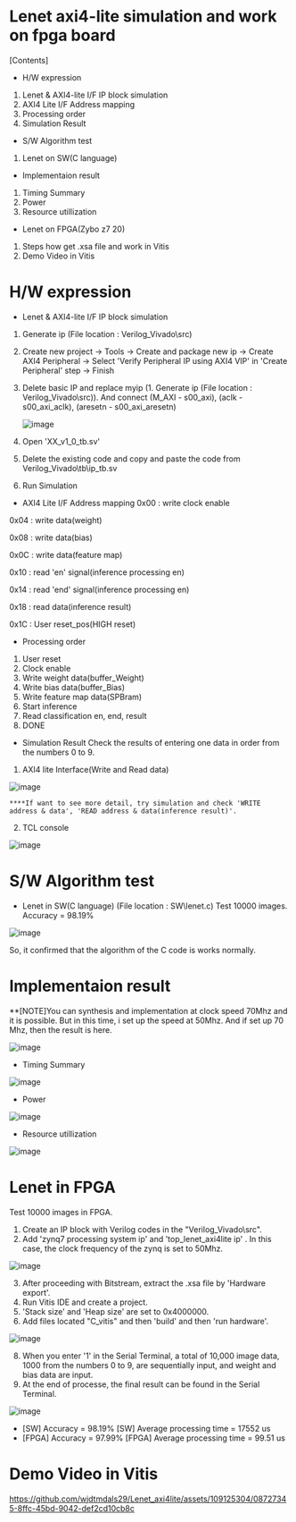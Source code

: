 # Lenet axi4-lite simulation and work on fpga board
[Contents]
* H/W expression
1. Lenet & AXI4-lite I/F IP block simulation
2. AXI4 Lite I/F Address mapping
3. Processing order
4. Simulation Result
* S/W Algorithm test
1. Lenet on SW(C language)
* Implementaion result
1. Timing Summary
2. Power
3. Resource utillization
* Lenet on FPGA(Zybo z7 20)
1. Steps how get .xsa file and work in Vitis
2. Demo Video in Vitis

# H/W expression
* Lenet & AXI4-lite I/F IP block simulation
1. Generate ip (File location : Verilog_Vivado\src\)
2. Create new project -> Tools -> Create and package new ip -> Create AXI4 Peripheral -> Select 'Verify Peripheral IP using AXI4 VIP' in 'Create Peripheral' step -> Finish
3. Delete basic IP and replace myip (1. Generate ip (File location : Verilog_Vivado\src)). And connect (M_AXI - s00_axi), (aclk - s00_axi_aclk), (aresetn - s00_axi_aresetn)

    ![image](https://github.com/wjdtmdals29/Lenet_axi4lite/assets/109125304/306e23d2-8691-4175-996c-e2f512cf906d)
   
4. Open 'XX_v1_0_tb.sv'
5. Delete the existing code and copy and paste the code from Verilog_Vivado\tb\ip_tb.sv
6. Run Simulation

* AXI4 Lite I/F Address mapping
0x00 : write clock enable

0x04 : write data(weight)

0x08 : write data(bias)

0x0C : write data(feature map)

0x10 : read 'en' signal(inference processing en)

0x14 : read 'end' signal(inference processing en)

0x18 : read data(inference result)

0x1C : User reset_pos(HIGH reset)

* Processing order
1. User reset
2. Clock enable
3. Write weight data(buffer_Weight)
4. Write bias data(buffer_Bias)
5. Write feature map data(SPBram)
6. Start inference
7. Read classification en, end, result
8. DONE


* Simulation Result
Check the results of entering one data in order from the numbers 0 to 9.

1. AXI4 lite Interface(Write and Read data)

![image](https://github.com/wjdtmdals29/Lenet_axi4lite/assets/109125304/6c00d81f-7f96-4ad3-9db9-d0b21f0741d1)

    ****If want to see more detail, try simulation and check 'WRITE address & data', 'READ address & data(inference result)'.
2. TCL console

![image](https://github.com/wjdtmdals29/Lenet_axi4lite/assets/109125304/0ae38478-2d52-4e87-856b-40f1c8539d40)

# S/W Algorithm test 
* Lenet in SW(C language)
(File location : SW\lenet.c)
Test 10000 images.
Accuracy = 98.19%

![image](https://github.com/wjdtmdals29/Lenet_axi4lite/assets/109125304/770b1038-a020-4cc1-b1d0-1dccd4d0758f)

So, it confirmed that the algorithm of the C code is works normally.

# Implementaion result
**[NOTE]You can synthesis and implementation at clock speed 70Mhz and it is possible. But in this time, i set up the speed at 50Mhz.
And if set up 70 Mhz, then the result is here.

![image](https://github.com/wjdtmdals29/Lenet_axi4lite/assets/109125304/d1591a99-bbc0-4e9d-beed-7ed77515454e)


* Timing Summary

![image](https://github.com/wjdtmdals29/Lenet_axi4lite/assets/109125304/18b6b312-6ee8-4327-8d4d-a01adb7bdff5)

* Power

![image](https://github.com/wjdtmdals29/Lenet_axi4lite/assets/109125304/95160f2a-161b-4716-9047-9799dcb2d45e)

* Resource utillization

![image](https://github.com/wjdtmdals29/Lenet_axi4lite/assets/109125304/80a23b57-7b2f-4c47-9d93-cfe4ab8ac061)


# Lenet in FPGA
Test 10000 images in FPGA.
1. Create an IP block with Verilog codes in the "Verilog_Vivado\src".
2. Add 'zynq7 processing system ip' and 'top_lenet_axi4lite ip' . In this case, the clock frequency of the zynq is set to 50Mhz.

![image](https://github.com/wjdtmdals29/Lenet_axi4lite/assets/109125304/dba94c68-32f0-4703-8174-5b71a7d5957f)

3. After proceeding with Bitstream, extract the .xsa file by 'Hardware export'.
4. Run Vitis IDE and create a project.
5. 'Stack size' and 'Heap size' are set to 0x4000000.
6. Add files located "C_vitis" and then 'build' and then 'run hardware'. 

![image](https://github.com/wjdtmdals29/Lenet_axi4lite/assets/109125304/f69c8e1b-68cf-4427-8cb8-65bde836023f)

8. When you enter '1' in the Serial Terminal, a total of 10,000 image data, 1000 from the numbers 0 to 9, are sequentially input, and weight and bias data are input.
9. At the end of processe, the final result can be found in the Serial Terminal.

![image](https://github.com/wjdtmdals29/Lenet_axi4lite/assets/109125304/57428c9b-ed68-469b-9cf5-911f8d81b591)


* [SW] Accuracy = 98.19%          [SW] Average processing time = 17552 us                
* [FPGA] Accuracy = 97.99%        [FPGA] Average processing time = 99.51 us

# Demo Video in Vitis 

https://github.com/wjdtmdals29/Lenet_axi4lite/assets/109125304/08727345-8ffc-45bd-9042-def2cd10cb8c




